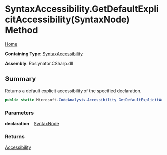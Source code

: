 # SyntaxAccessibility\.GetDefaultExplicitAccessibility\(SyntaxNode\) Method

[Home](../../../../README.md)

**Containing Type**: [SyntaxAccessibility](../README.md)

**Assembly**: Roslynator\.CSharp\.dll

## Summary

Returns a default explicit accessibility of the specified declaration\.

```csharp
public static Microsoft.CodeAnalysis.Accessibility GetDefaultExplicitAccessibility(Microsoft.CodeAnalysis.SyntaxNode declaration)
```

### Parameters

**declaration** &ensp; [SyntaxNode](https://docs.microsoft.com/en-us/dotnet/api/microsoft.codeanalysis.syntaxnode)

### Returns

[Accessibility](https://docs.microsoft.com/en-us/dotnet/api/microsoft.codeanalysis.accessibility)

